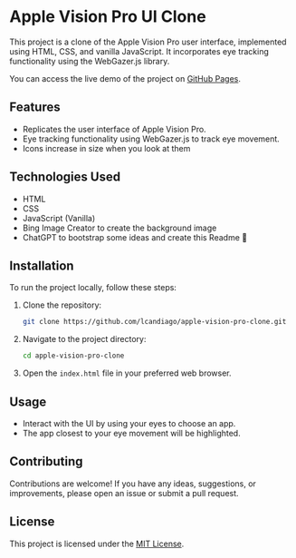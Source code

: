 # Apple Vision Pro UI Clone

This project is a clone of the Apple Vision Pro user interface, implemented using HTML, CSS, and vanilla JavaScript. It incorporates eye tracking functionality using the WebGazer.js library.

You can access the live demo of the project on [GitHub Pages](https://lcandiago.github.io/apple-vision-pro-clone/).

## Features

- Replicates the user interface of Apple Vision Pro.
- Eye tracking functionality using WebGazer.js to track eye movement.
- Icons increase in size when you look at them

## Technologies Used

- HTML
- CSS
- JavaScript (Vanilla)
- Bing Image Creator to create the background image
- ChatGPT to bootstrap some ideas and create this Readme 👀

## Installation

To run the project locally, follow these steps:

1. Clone the repository:

   ```bash
   git clone https://github.com/lcandiago/apple-vision-pro-clone.git
   ```

2. Navigate to the project directory:

   ```bash
   cd apple-vision-pro-clone
   ```

3. Open the `index.html` file in your preferred web browser.

## Usage

- Interact with the UI by using your eyes to choose an app.
- The app closest to your eye movement will be highlighted.

## Contributing

Contributions are welcome! If you have any ideas, suggestions, or improvements, please open an issue or submit a pull request.

## License

This project is licensed under the [MIT License](LICENSE).
